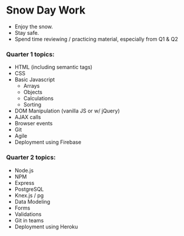 # Snow Day Work

- Enjoy the snow.
- Stay safe.
- Spend time reviewing / practicing material, especially from Q1 & Q2

### Quarter 1 topics:
- HTML (including semantic tags)
- CSS
- Basic Javascript
  - Arrays
  - Objects
  - Calculations
  - Sorting
- DOM Manipulation (vanilla JS or w/ jQuery)
- AJAX calls
- Browser events
- Git
- Agile
- Deployment using Firebase

### Quarter 2 topics:
- Node.js
- NPM
- Express
- PostgreSQL
- Knex.js / pg
- Data Modeling
- Forms
- Validations
- Git in teams
- Deployment using Heroku
